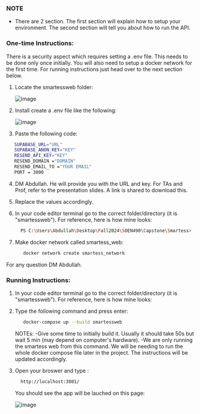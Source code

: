 ### NOTE
- There are 2 section. The first section will explain how to setup your environment. The second section will tell you about how to run the API.

### One-time Instructions:

There is a security aspect which requires setting a .env file. This needs to be done only once initially. You will also need to setup a docker network for the first time. For running instructions just head over to the next section below.

1. Locate the smartessweb folder:

   ![image](https://github.com/user-attachments/assets/18494e02-1b17-4a34-beb2-f8c83e58d367)


2. Install create a .env file like the following:

   ![image](https://github.com/user-attachments/assets/359a96da-33f7-4f03-aac0-44b693c58855)


3. Paste the following code:

```bash
   SUPABASE_URL="URL"
   SUPABASE_ANON_KEY="KEY"
   RESEND_API_KEY="KEY"
   RESEND_DOMAIN ="DOMAIN"
   RESEND_EMAIL_TO ="YOUR EMAIL"
   PORT = 3000
```

4. DM Abdullah. He will provide you with the URL and key. For TAs and Prof, refer to the presentation slides. A link is shared to download this.

5. Replace the values accordingly.

6. In your code editor terminal go to the correct folder/directory (it is "smartessweb"). For reference, here is how mine looks:

   ```bash
     PS C:\Users\Abdullah\Desktop\Fall2024\SOEN490\Capstone\Smartess>
   ```

7. Make docker network called smartess_web:

   ```bash
      docker network create smartess_network
   ```

For any question DM Abdullah.

### Running Instructions:

1. In your code editor terminal go to the correct folder/directory (it is "smartessweb"). For reference, here is how mine looks:

2. Type the following command and press enter:

   ```bash
      docker-compose up --build smartessweb
   ```

   NOTEs: 
      -Give some time to initially build it. Usually it should take 50s but wait 5 min (may depend on computer's hardware).
      -We are only running the smartess web from this command. We will be needing to run the whole docker compose file later in the project. The instructions will be updated accordingly. 


4. Open your broswer and type :

   ```bash
     http://localhost:3001/
   ```

   You should see the app will be lauched on this page:

   ![image](https://github.com/user-attachments/assets/ecb51ebd-34fe-412b-a0c4-436c7bf8bba5)


